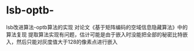 # lsb-optb-
lsb改进算法-optb算法的实现
对论文《基于矩阵编码的空域信息隐藏算法》中的算法复现
提取算法实现有问题，估计可能是由于嵌入时没能把全部的秘密比特嵌入，然后只能对灰度值大于128的像素点进行嵌入
